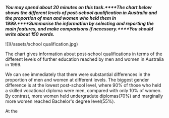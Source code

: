 _**You may spend about 20 minutes on this task.**__****__**The chart below shows the different levels of post-school qualification in Australia and the proportion of men and women who held them in 1999.**__****__**Summarise the information by selecting and reporting the main features, and make comparisons if necessary.**__****__**You should write about 150 words.**_

![](/assets/school qualification.jpg)

The chart gives information about post-school qualifications in terms of the different levels of further education reached by men and women in Australia in 1999.

We can see immediately that there were substantial differences in the proportion of men and women at different levels. The biggest gender difference is at the lowest post-school level, where 90% of those who held a skilled vocational diploma were men, compared with only 10% of women. By contrast, more women held undergradute diplomas\(70%\) and marginally more women reached Bachelor's degree level\(55%\).

At the 

